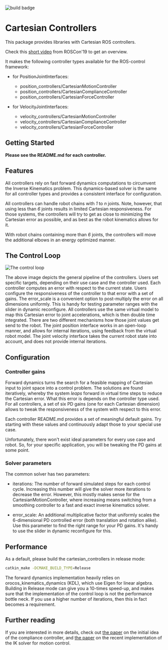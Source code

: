 ![build badge](https://github.com/fzi-forschungszentrum-informatik/cartesian_controllers/actions/workflows/industrial_ci_action.yml/badge.svg)

# Cartesian Controllers
This package provides libraries with Cartesian ROS controllers.

Check this [short video][roscon19] from ROSCon'19 to get an overview.

It makes the following controller types available for the ROS-control framework:
* for PositionJointInterfaces:
    - position_controllers/CartesianMotionController
    - position_controllers/CartesianComplianceController
    - position_controllers/CartesianForceController

* for VelocityJointInterfaces:
    - velocity_controllers/CartesianMotionController
    - velocity_controllers/CartesianComplianceController
    - velocity_controllers/CartesianForceController

## Getting Started
**Please see the README.md for each controller.**

## Features
All controllers rely on fast forward dynamics computations to circumvent the Inverse Kinematics problem.
This dynamics-based solver is the same for all controller types and provides a consistent interface for configuration.

All controllers can handle robot chains with *1* to *n* joints.
Note, however, that using less than *6* joints results in limited Cartesian responsiveness.
For those systems, the controllers will try to get as close to minimizing the
Cartesian error as possible, and as best as the robot kinematics allows for it.

With robot chains containing more than *6* joints, the controllers will move
the additional elbows in an energy optimized manner.

## The Control Loop
![The control loop][control_loop]

The above image depicts the general pipeline of the controllers.
Users set specific targets, depending on their use case and the controller used.
Each controller computes an error with respect to the current state.
Users configure the responsiveness of the controller to that error with a set of gains.
The error_scale is a convenient option to post-multiply the error on all dimensions uniformly.
This is handy for testing parameter ranges with the slider in dynamic reconfigure.
All controllers use the same virtual model to map this Cartesian error to joint accelerations, which is then double time integrated.
There are two different mechanisms how those joint values get send to the robot.
The joint position interface works in an open-loop manner, and allows for internal iterations, using feedback from the virtual robot model.
The joint velocity interface takes the current robot state into account, and does not provide internal iterations.

[control_loop]: etc/Control_Loop.png "The common control loop"

## Configuration
### Controller gains
Forward dynamics turns the search for a feasible mapping of Cartesian input to joint space into a control problem.
The solutions are found iteratively, whereby the system *leaps* forward in virtual time steps to reduce the Cartesian error.
What this error is depends on the controller type used.
For all controllers, a set of six PD gains (one for each Cartesian dimension)
allows to tweak the responsiveness of the system with respect to this error.

Each controller README.md provides a set of meaningful default gains.
Try starting with these values and continuously adapt those to your special use case.

Unfortunately, there won't exist ideal parameters for every use case and robot.
So, for your specific application, you will be tweaking the PD gains at some point.

### Solver parameters
The common solver has two parameters:
* iterations: The number of forward simulated steps for each control cycle.
  Increasing this number will give the solver more iterations to decrease the
  error. However, this mostly makes sense for the CartesianMotionController,
  where increasing means switching from a smoothing controller to a fast and
  exact inverse kinematics solver.

* error_scale: An additional multiplicative factor that uniformly scales the
  6-dimensional PD controlled error (both translation and rotation alike).
  Use this parameter to find the right range
  for your PD gains. It's handy to use the slider in dynamic reconfigure for this.

## Performance
As a default, please build the cartesian_controllers in release mode:

```bash
catkin_make -DCMAKE_BUILD_TYPE=Release
```
The forward dynamics implementation heavily relies on
orocos_kinematics_dynamics (KDL), which use Eigen for linear algebra.
Building in Release mode can give you a 10-times speed-up, and makes sure that
the implementation of the control loop is not the performance bottle neck.
If you use a higher number of iterations,
then this in fact becomes a requirement.

## Further reading
If you are interested in more details, check out [the paper][paper1] on the initial idea of the compliance controller,
and [the paper][paper2] on the recent implementation of the IK solver for motion control.

[paper1]: https://ieeexplore.ieee.org/document/8206325 "Forward Dynamics Compliance Control (FDCC)"
[paper2]: https://arxiv.org/pdf/1908.06252.pdf "Inverse Kinematics with Forward Dynamics for Sampled Motion Tracking"
[roscon19]: https://vimeo.com/378682968
